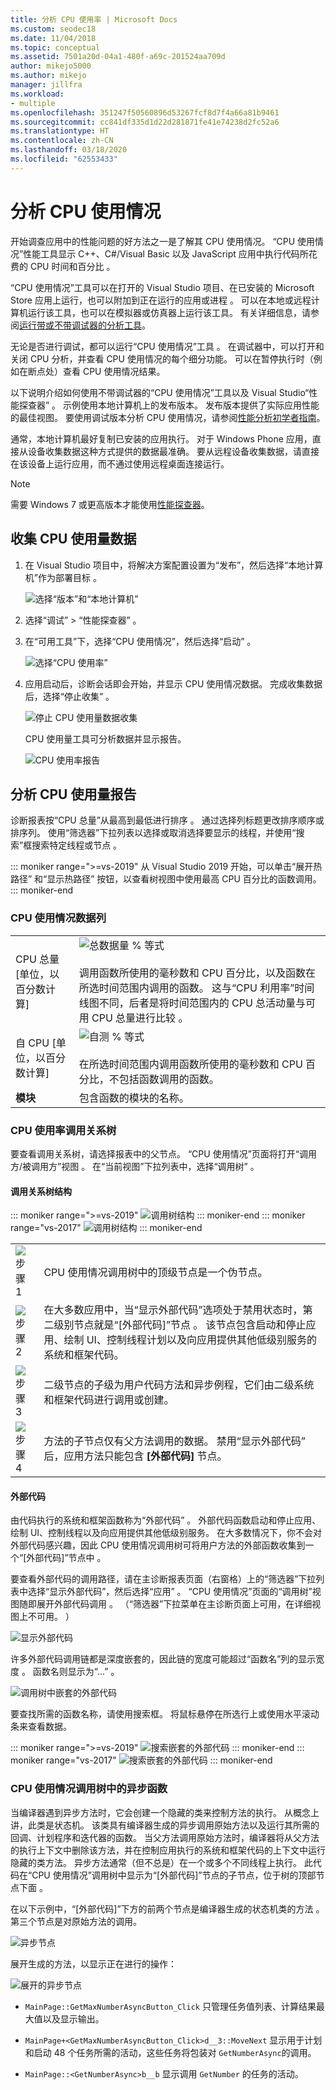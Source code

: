 ```yaml
---
title: 分析 CPU 使用率 | Microsoft Docs
ms.custom: seodec18
ms.date: 11/04/2018
ms.topic: conceptual
ms.assetid: 7501a20d-04a1-480f-a69c-201524aa709d
author: mikejo5000
ms.author: mikejo
manager: jillfra
ms.workload:
- multiple
ms.openlocfilehash: 351247f50560896d53267fcf8d7f4a66a81b9461
ms.sourcegitcommit: cc841df335d1d22d281871fe41e74238d2fc52a6
ms.translationtype: HT
ms.contentlocale: zh-CN
ms.lasthandoff: 03/18/2020
ms.locfileid: "62553433"
---
```

# <a name="analyze-cpu-usage"></a>分析 CPU 使用情况

开始调查应用中的性能问题的好方法之一是了解其 CPU 使用情况。 “CPU 使用情况”性能工具显示 C++、C#/Visual Basic 以及 JavaScript 应用中执行代码所花费的 CPU 时间和百分比  。

“CPU 使用情况”工具可以在打开的 Visual Studio 项目、在已安装的 Microsoft Store 应用上运行，也可以附加到正在运行的应用或进程  。 可以在本地或远程计算机运行该工具，也可以在模拟器或仿真器上运行该工具。 有关详细信息，请参阅[运行带或不带调试器的分析工具](../profiling/running-profiling-tools-with-or-without-the-debugger.md)。

无论是否进行调试，都可以运行“CPU 使用情况”工具  。 在调试器中，可以打开和关闭 CPU 分析，并查看 CPU 使用情况的每个细分功能。 可以在暂停执行时（例如在断点处）查看 CPU 使用情况结果。

以下说明介绍如何使用不带调试器的“CPU 使用情况”工具以及 Visual Studio“性能探查器”   。 示例使用本地计算机上的发布版本。 发布版本提供了实际应用性能的最佳视图。 要使用调试版本分析 CPU 使用情况，请参阅[性能分析初学者指南](../profiling/beginners-guide-to-performance-profiling.md)。

通常，本地计算机最好复制已安装的应用执行。 对于 Windows Phone 应用，直接从设备收集数据这种方式提供的数据最准确。 要从远程设备收集数据，请直接在该设备上运行应用，而不通过使用远程桌面连接运行。

>[!NOTE]
>需要 Windows 7 或更高版本才能使用[性能探查器](../profiling/profiling-feature-tour.md)。

## <a name="collect-cpu-usage-data"></a>收集 CPU 使用量数据

1. 在 Visual Studio 项目中，将解决方案配置设置为“发布”，然后选择“本地计算机”作为部署目标   。

    ![选择“版本”和“本地计算机”](../profiling/media/cpuuse_selectreleaselocalmachine.png "选择“版本”和“本地计算机”")

1. 选择“调试” > “性能探查器”   。

1. 在“可用工具”下，选择“CPU 使用情况”，然后选择“启动”    。

    ![选择“CPU 使用率”](../profiling/media/cpuuse_lib_choosecpuusage.png "选择“CPU 使用率”")

4. 应用启动后，诊断会话即会开始，并显示 CPU 使用情况数据。 完成收集数据后，选择“停止收集”  。

   ![停止 CPU 使用量数据收集](../profiling/media/cpu_use_wt_stopcollection.png "停止 CPU 使用量数据收集")

   CPU 使用量工具可分析数据并显示报告。

   ![CPU 使用率报告](../profiling/media/cpu_use_wt_report.png "CPU 使用率报告")

## <a name="analyze-the-cpu-usage-report"></a>分析 CPU 使用量报告

诊断报表按“CPU 总量”从最高到最低进行排序  。 通过选择列标题更改排序顺序或排序列。 使用“筛选器”下拉列表以选择或取消选择要显示的线程，并使用“搜索”框搜索特定线程或节点   。

::: moniker range=">=vs-2019"
从 Visual Studio 2019 开始，可以单击“展开热路径”  和“显示热路径”  按钮，以查看树视图中使用最高 CPU 百分比的函数调用。
::: moniker-end

### <a name="cpu-usage-data-columns"></a><a name="BKMK_Call_tree_data_columns"></a> CPU 使用情况数据列

|||
|-|-|
|CPU 总量 [单位，以百分数计算] |![总数据量 % 等式](../profiling/media/cpu_use_wt_totalpercentequation.png "CPU_USE_WT_TotalPercentEquation")<br /><br /> 调用函数所使用的毫秒数和 CPU 百分比，以及函数在所选时间范围内调用的函数。 这与“CPU 利用率”时间线图不同，后者是将时间范围内的 CPU 总活动量与可用 CPU 总量进行比较  。|
|自 CPU [单位，以百分数计算] |![自测 % 等式](../profiling/media/cpu_use_wt_selflpercentequation.png "CPU_USE_WT_SelflPercentEquation")<br /><br /> 在所选时间范围内调用函数所使用的毫秒数和 CPU 百分比，不包括函数调用的函数。|
|**模块**|包含函数的模块的名称。

### <a name="the-cpu-usage-call-tree"></a><a name="BKMK_The_CPU_Usage_call_tree"></a> CPU 使用率调用关系树

要查看调用关系树，请选择报表中的父节点。 “CPU 使用情况”页面将打开“调用方/被调用方”视图   。 在“当前视图”下拉列表中，选择“调用树”   。

#### <a name="call-tree-structure"></a><a name="BKMK_Call_tree_structure"></a>调用关系树结构

::: moniker range=">=vs-2019"
![调用树结构](../profiling/media/vs-2019/cpu-use-wt-getmaxnumbercalltree-annotated.png "调用关系树结构")
::: moniker-end
::: moniker range="vs-2017"
![调用树结构](../profiling/media/cpu_use_wt_getmaxnumbercalltree_annotated.png "调用关系树结构")
::: moniker-end

|||
|-|-|
|![步骤 1](../profiling/media/procguid_1.png "ProcGuid_1")|CPU 使用情况调用树中的顶级节点是一个伪节点。|
|![步骤 2](../profiling/media/procguid_2.png "ProcGuid_2")|在大多数应用中，当“显示外部代码”选项处于禁用状态时，第二级别节点就是“[外部代码]”节点   。 该节点包含启动和停止应用、绘制 UI、控制线程计划以及向应用提供其他低级别服务的系统和框架代码。|
|![步骤 3](../profiling/media/procguid_3.png "ProcGuid_3")|二级节点的子级为用户代码方法和异步例程，它们由二级系统和框架代码进行调用或创建。|
|![步骤 4](../profiling/media/procguid_4.png "ProcGuid_4")|方法的子节点仅有父方法调用的数据。 禁用“显示外部代码”  后，应用方法只能包含 **[外部代码]** 节点。|

#### <a name="external-code"></a><a name="BKMK_External_Code"></a> 外部代码

由代码执行的系统和框架函数称为“外部代码”  。 外部代码函数启动和停止应用、绘制 UI、控制线程以及向应用提供其他低级别服务。 在大多数情况下，你不会对外部代码感兴趣，因此 CPU 使用情况调用树可将用户方法的外部函数收集到一个“[外部代码]”节点中  。

要查看外部代码的调用路径，请在主诊断报表页面（右窗格）上的“筛选器”下拉列表中选择“显示外部代码”，然后选择“应用”    。 “CPU 使用情况”页面的“调用树”视图随即展开外部代码调用   。 （“筛选器”下拉菜单在主诊断页面上可用，在详细视图上不可用。  ）

![显示外部代码](../profiling/media/cpu_use_wt_filterview.png "显示外部代码")

许多外部代码调用链都是深度嵌套的，因此链的宽度可能超过“函数名”列的显示宽度  。 函数名则显示为“...”  。

![调用树中嵌套的外部代码](../profiling/media/cpu_use_wt_showexternalcodetoowide.png "调用树中嵌套的外部代码")

要查找所需的函数名称，请使用搜索框。 将鼠标悬停在所选行上或使用水平滚动条来查看数据。

::: moniker range=">=vs-2019"
![搜索嵌套的外部代码](../profiling/media/vs-2019/cpu-use-wt-showexternalcodetoowide-found.png "搜索嵌套的外部代码")
::: moniker-end
::: moniker range="vs-2017"
![搜索嵌套的外部代码](../profiling/media/cpu_use_wt_showexternalcodetoowide_found.png "搜索嵌套的外部代码")
::: moniker-end

### <a name="asynchronous-functions-in-the-cpu-usage-call-tree"></a><a name="BKMK_Asynchronous_functions_in_the_CPU_Usage_call_tree"></a> CPU 使用情况调用树中的异步函数

 当编译器遇到异步方法时，它会创建一个隐藏的类来控制方法的执行。 从概念上讲，此类是状态机。 该类具有编译器生成的异步调用原始方法以及运行其所需的回调、计划程序和迭代器的函数。 当父方法调用原始方法时，编译器将从父方法的执行上下文中删除该方法，并在控制应用执行的系统和框架代码的上下文中运行隐藏的类方法。 异步方法通常（但不总是）在一个或多个不同线程上执行。 此代码在“CPU 使用情况”调用树中显示为“[外部代码]”节点的子节点，位于树的顶部节点下面   。

在以下示例中，“[外部代码]”下方的前两个节点是编译器生成的状态机类的方法  。 第三个节点是对原始方法的调用。

![异步节点](media/cpu_use_wt_getmaxnumberasync_selected.png "异步节点")

展开生成的方法，以显示正在进行的操作：

![展开的异步节点](media/cpu_use_wt_getmaxnumberasync_expandedcalltree.png "展开的异步节点")

- `MainPage::GetMaxNumberAsyncButton_Click` 只管理任务值列表、计算结果最大值以及显示输出。

- `MainPage+<GetMaxNumberAsyncButton_Click>d__3::MoveNext` 显示用于计划和启动 48 个任务所需的活动，这些任务将包装对 `GetNumberAsync`的调用。

- `MainPage::<GetNumberAsync>b__b` 显示调用 `GetNumber` 的任务的活动。
